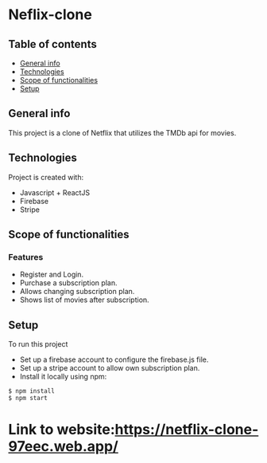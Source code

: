# Neflix-clone

## Table of contents
* [General info](#general-info)
* [Technologies](#technologies)
* [Scope of functionalities](#scope-of-functionalities)
* [Setup](#setup)

## General info
This project is a clone of Netflix that utilizes the TMDb api  for movies.
## Technologies
Project is created with:
* Javascript + ReactJS
* Firebase
* Stripe

## Scope of functionalities
### Features
* Register and Login.
* Purchase a subscription plan.
* Allows changing subscription plan.
* Shows  list of movies after subscription.

	
## Setup
To run this project
* Set up a firebase account to configure the firebase.js file.
* Set up a stripe account to allow own subscription plan.
* Install it locally using npm:

```
$ npm install
$ npm start
```

# Link to website:https://netflix-clone-97eec.web.app/
